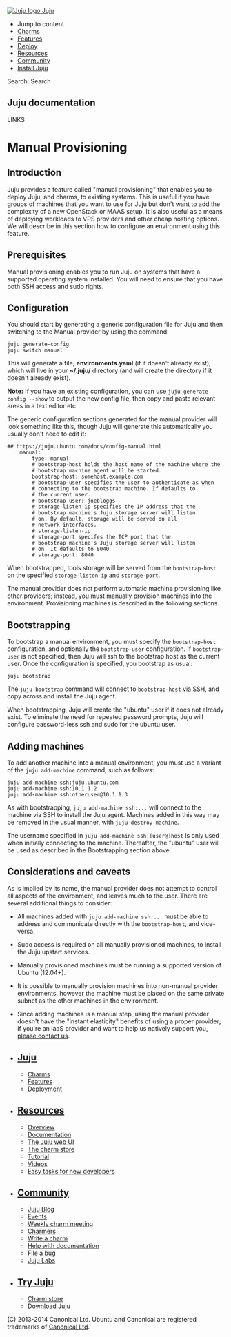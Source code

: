 [ ![Juju logo](//assets.ubuntu.com/sites/ubuntu/latest/u/img/logo.png) Juju
](https://juju.ubuntu.com/)

  - Jump to content
  - [Charms](https://juju.ubuntu.com/charms/)
  - [Features](https://juju.ubuntu.com/features/)
  - [Deploy](https://juju.ubuntu.com/deployment/)
  - [Resources](https://juju.ubuntu.com/resources/)
  - [Community](https://juju.ubuntu.com/community/)
  - [Install Juju](https://juju.ubuntu.com/download/)

Search: Search

## Juju documentation

LINKS

# Manual Provisioning

## Introduction

Juju provides a feature called "manual provisioning" that enables you to deploy
Juju, and charms, to existing systems. This is useful if you have groups of
machines that you want to use for Juju but don't want to add the complexity of a
new OpenStack or MAAS setup. It is also useful as a means of deploying workloads
to VPS providers and other cheap hosting options. We will describe in this
section how to configure an environment using this feature.

## Prerequisites

Manual provisioning enables you to run Juju on systems that have a supported
operating system installed. You will need to ensure that you have both SSH
access and sudo rights.

## Configuration

You should start by generating a generic configuration file for Juju and then
switching to the Manual provider by using the command:

    juju generate-config
    juju switch manual

This will generate a file, **environments.yaml** (if it doesn't already exist),
which will live in your **~/.juju/** directory (and will create the directory if
it doesn't already exist).

**Note:** If you have an existing configuration, you can use `juju generate-config --show` to output the new config file, then copy and paste relevant areas in a text editor etc.

The generic configuration sections generated for the manual provider will look
something like this, though Juju will generate this automatically you usually
don't need to edit it:

    ## https://juju.ubuntu.com/docs/config-manual.html
        manual:
            type: manual
            # bootstrap-host holds the host name of the machine where the
            # bootstrap machine agent will be started.
            bootstrap-host: somehost.example.com
            # bootstrap-user specifies the user to authenticate as when
            # connecting to the bootstrap machine. If defaults to
            # the current user.
            # bootstrap-user: joebloggs
            # storage-listen-ip specifies the IP address that the
            # bootstrap machine's Juju storage server will listen
            # on. By default, storage will be served on all
            # network interfaces.
            # storage-listen-ip:
            # storage-port specifes the TCP port that the
            # bootstrap machine's Juju storage server will listen
            # on. It defaults to 8040
            # storage-port: 8040

When bootstrapped, tools storage will be served from the `bootstrap-host` on the
specified `storage-listen-ip` and `storage-port`.

The manual provider does not perform automatic machine provisioning like other
providers; instead, you must manually provision machines into the environment.
Provisioning machines is described in the following sections.

## Bootstrapping

To bootstrap a manual environment, you must specify the `bootstrap-host`
configuration, and optionally the `bootstrap-user` configuration. If `bootstrap-
user` is not specified, then Juju will ssh to the bootstrap host as the current
user. Once the configuration is specified, you bootstrap as usual:

    juju bootstrap

The `juju bootstrap` command will connect to `bootstrap-host` via SSH, and copy
across and install the Juju agent.

When bootstrapping, Juju will create the "ubuntu" user if it does not already
exist. To eliminate the need for repeated password prompts, Juju will configure
password-less ssh and sudo for the ubuntu user.

## Adding machines

To add another machine into a manual environment, you must use a variant of the
`juju add-machine` command, such as follows:

    juju add-machine ssh:juju.ubuntu.com
    juju add-machine ssh:10.1.1.2
    juju add-machine ssh:otheruser@10.1.1.3

As with bootstrapping, `juju add-machine ssh:...` will connect to the machine
via SSH to install the Juju agent. Machines added in this way may be removed in
the usual manner, with `juju destroy-machine`.

The username specified in `juju add-machine ssh:[user@]host` is only used when
initially connecting to the machine. Thereafter, the "ubuntu" user will be used
as described in the Bootstrapping section above.

## Considerations and caveats

As is implied by its name, the manual provider does not attempt to control all
aspects of the environment, and leaves much to the user. There are several
additional things to consider:

  - All machines added with `juju add-machine ssh:...` must be able to address and communicate directly with the `bootstrap-host`, and vice-versa.
  - Sudo access is required on all manually provisioned machines, to install the Juju upstart services.
  - Manually provisioned machines must be running a supported version of Ubuntu (12.04+).
  - It is possible to manually provision machines into non-manual provider environments, however the machine must be placed on the same private subnet as the other machines in the environment.
  - Since adding machines is a manual step, using the manual provider doesn't have the "instant elasticity" benefits of using a proper provider; if you're an IaaS provider and want to help us natively support you, [please contact us](https://juju.ubuntu.com/community/).

  - ## [Juju](/)

    - [Charms](/charms/)
    - [Features](/features/)
    - [Deployment](/deployment/)
  - ## [Resources](/resources/)

    - [Overview](/resources/overview/)
    - [Documentation](/docs/)
    - [The Juju web UI](/resources/juju-gui/)
    - [The charm store](/docs/authors-charm-store.html)
    - [Tutorial](/docs/getting-started.html#test)
    - [Videos](/resources/videos/)
    - [Easy tasks for new developers](/resources/easy-tasks-for-new-developers/)
  - ## [Community](/community)

    - [Juju Blog](/community/blog/)
    - [Events](/events/)
    - [Weekly charm meeting](/community/weekly-charm-meeting/)
    - [Charmers](/community/charmers/)
    - [Write a charm](/docs/authors-charm-writing.html)
    - [Help with documentation](/docs/contributing.html)
    - [File a bug](https://bugs.launchpad.net/juju-core/+filebug)
    - [Juju Labs](/communiy/labs/)
  - ## [Try Juju](https://jujucharms.com/sidebar/)

    - [Charm store](https://jujucharms.com/)
    - [Download Juju](/download/)

(C) 2013-2014 Canonical Ltd. Ubuntu and Canonical are registered trademarks of
[Canonical Ltd](http://www.canonical.com).

